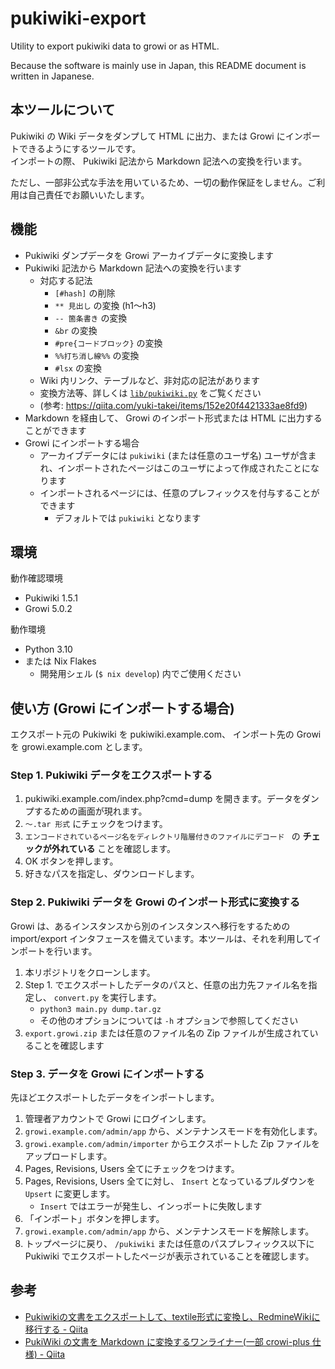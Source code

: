 # pukiwiki-export

Utility to export pukiwiki data to growi or as HTML.

Because the software is mainly use in Japan, this README document is written in Japanese.

## 本ツールについて

Pukiwiki の Wiki データをダンプして HTML に出力、または Growi にインポートできるようにするツールです。  
インポートの際、 Pukiwiki 記法から Markdown 記法への変換を行います。

ただし、一部非公式な手法を用いているため、一切の動作保証をしません。ご利用は自己責任でお願いいたします。

## 機能

- Pukiwiki ダンプデータを Growi アーカイブデータに変換します
- Pukiwiki 記法から Markdown 記法への変換を行います
    - 対応する記法 
        - `[#hash]` の削除
        - `** 見出し` の変換 (h1〜h3)
        - `-- 箇条書き` の変換
        - `&br` の変換
        - `#pre{コードブロック}` の変換
        - `%%打ち消し線%%` の変換
        - `#lsx` の変換
    - Wiki 内リンク、テーブルなど、非対応の記法があります
    - 変換方法等、詳しくは [`lib/pukiwiki.py`](lib/pukiwiki.py) をご覧ください
    - (参考: https://qiita.com/yuki-takei/items/152e20f4421333ae8fd9)
- Markdown を経由して、 Growi のインポート形式または HTML に出力することができます
- Growi にインポートする場合
    - アーカイブデータには `pukiwiki` (または任意のユーザ名) ユーザが含まれ、インポートされたページはこのユーザによって作成されたことになります
    - インポートされるページには、任意のプレフィックスを付与することができます
        - デフォルトでは `pukiwiki` となります

## 環境

動作確認環境

- Pukiwiki 1.5.1
- Growi 5.0.2

動作環境

- Python 3.10
- または Nix Flakes
    - 開発用シェル (`$ nix develop`) 内でご使用ください

## 使い方 (Growi にインポートする場合)

エクスポート元の Pukiwiki を pukiwiki.example.com、 インポート先の Growi を growi.example.com とします。

### Step 1. Pukiwiki データをエクスポートする

1. pukiwiki.example.com/index.php?cmd=dump を開きます。データをダンプするための画面が現れます。
2. `〜.tar 形式` にチェックをつけます。
3. `エンコードされているページ名をディレクトリ階層付きのファイルにデコード ` の **チェックが外れている** ことを確認します。
4. OK ボタンを押します。
5. 好きなパスを指定し、ダウンロードします。

### Step 2. Pukiwiki データを Growi のインポート形式に変換する

Growi は、あるインスタンスから別のインスタンスへ移行をするための import/export インタフェースを備えています。本ツールは、それを利用してインポートを行います。

1. 本リポジトリをクローンします。
2. Step 1. でエクスポートしたデータのパスと、任意の出力先ファイル名を指定し、 `convert.py` を実行します。
    - `python3 main.py dump.tar.gz`
    - その他のオプションについては `-h` オプションで参照してください
3. `export.growi.zip` または任意のファイル名の Zip ファイルが生成されていることを確認します

### Step 3. データを Growi にインポートする

先ほどエクスポートしたデータをインポートします。

1. 管理者アカウントで Growi にログインします。
2. `growi.example.com/admin/app` から、メンテナンスモードを有効化します。
3. `growi.example.com/admin/importer` からエクスポートした Zip ファイルをアップロードします。
4. Pages, Revisions, Users 全てにチェックをつけます。
5. Pages, Revisions, Users 全てに対し、 `Insert` となっているプルダウンを `Upsert` に変更します。
   - `Insert` ではエラーが発生し、インっポートに失敗します
6. 「インポート」ボタンを押します。
7. `growi.example.com/admin/app` から、メンテナンスモードを解除します。
8. トップページに戻り、 `/pukiwiki` または任意のパスプレフィックス以下に Pukiwiki でエクスポートしたページが表示されていることを確認します。


## 参考

- [Pukiwikiの文書をエクスポートして、textile形式に変換し、RedmineWikiに移行する - Qiita](https://qiita.com/carbonss/items/d91297ffdd069cf27f30)
- [PukiWiki の文書を Markdown に変換するワンライナー(一部 crowi-plus 仕様) - Qiita](https://qiita.com/yuki-takei/items/152e20f4421333ae8fd9)